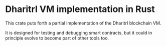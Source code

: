 # DharitrI VM implementation in Rust

This crate puts forth a partial implementation of the DharitrI blockchain VM.

It is designed for testing and debugging smart contracts, but it could in principle evolve to become part of other tools too.
